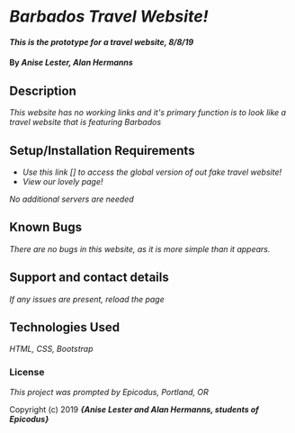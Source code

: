 # _Barbados Travel Website!_

#### _This is the prototype for a travel website, 8/8/19_

#### By _**Anise Lester, Alan Hermanns**_

## Description

_This website has no working links and it's primary function is to look like a travel website that is featuring Barbados_

## Setup/Installation Requirements

* _Use this link [] to access the global version of out fake travel website!_
* _View our lovely page!_

_No additional servers are needed_

## Known Bugs

_There are no bugs in this website, as it is more simple than it appears._

## Support and contact details

_If any issues are present, reload the page_

## Technologies Used

_HTML, CSS, Bootstrap_

### License

*This project was prompted by Epicodus, Portland, OR*

Copyright (c) 2019 **_{Anise Lester and Alan Hermanns, students of Epicodus}_**
